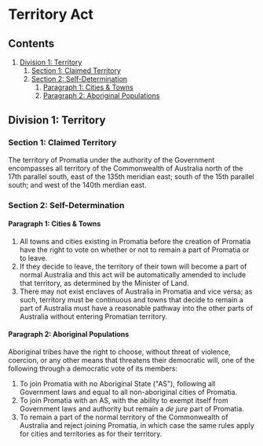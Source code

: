 # Territory Act

## Contents

1. [Division 1: Territory](https://github.com/promatia/acts/blob/master/in_force/territory.md#division-1-territory)
    1. [Section 1: Claimed Territory](https://github.com/promatia/acts/blob/master/in_force/territory.md#section-1-claimed-territory)
    2. [Section 2: Self-Determination](https://github.com/promatia/acts/blob/master/in_force/territory.md#section-2-self-determination)
        1. [Paragraph 1: Cities & Towns](https://github.com/promatia/acts/blob/master/in_force/territory.md#paragraph-1-cities--towns)
        2. [Paragraph 2: Aboriginal Populations](https://github.com/promatia/acts/blob/master/in_force/territory.md#paragraph-2-aboriginal-populations)

## Division 1: Territory
### Section 1: Claimed Territory
The territory of Promatia under the authority of the Government encompasses all territory of the Commonwealth of Australia north of the 17th parallel south, east of the 135th meridian east; south of the 15th parallel south; and west of the 140th merdian east.

### Section 2: Self-Determination
#### Paragraph 1: Cities & Towns
1. All towns and cities existing in Promatia before the creation of Promatia have the right to vote on whether or not to remain a part of Promatia or to leave.
2. If they decide to leave, the territory of their town will become a part of normal Australia and this act will be automatically amended to include that territory, as determined by the Minister of Land.
3. There may not exist enclaves of Australia in Promatia and vice versa; as such, territory must be continuous and towns that decide to remain a part of Australia must have a reasonable pathway into the other parts of Australia without entering Promatian territory.

#### Paragraph 2: Aboriginal Populations
Aboriginal tribes have the right to choose, without threat of violence, coercion, or any other means that threatens their democratic will, one of the following through a democratic vote of its members:
1. To join Promatia with no Aboriginal State ("AS"), following all Government laws and equal to all non-aboriginal cities of Promatia.
2. To join Promatia with an AS, with the ability to exempt itself from Government laws and authority but remain a *de jure* part of Promatia.
3. To remain a part of the normal territory of the Commonwealth of Australia and reject joining Promatia, in which case the same rules apply for cities and territories as for their territory.
